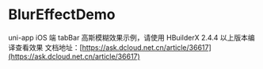 # BlurEffectDemo

uni-app iOS 端 tabBar 高斯模糊效果示例，请使用 HBuilderX 2.4.4 以上版本编译查看效果
文档地址：[https://ask.dcloud.net.cn/article/36617](https://ask.dcloud.net.cn/article/36617)
